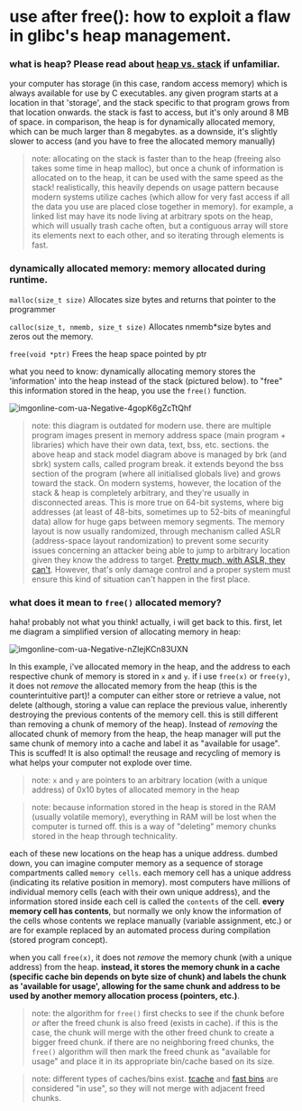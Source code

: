 # use after free(): how to exploit a flaw in glibc's heap management.

### what is heap? Please read about [heap vs. stack](https://www.geeksforgeeks.org/stack-vs-heap-memory-allocation/) if unfamiliar. 
your computer has storage (in this case, random access memory) which is always available for use by C executables. 
any given program starts at a location in that 'storage', and the stack specific to that program grows from that location onwards. 
the stack is fast to access, but it's only around 8 MB of space. in comparison, the heap is for dynamically allocated memory,
which can be much larger than 8 megabytes. as a downside, it's slightly slower to access (and you have to free the allocated memory manually)

> note: allocating on the stack is faster than to the heap (freeing also takes some time in heap malloc), but once a chunk of information is allocated on to the heap, it can be used with the same speed as the stack! realistically, this heavily depends on usage pattern because modern systems utilize caches (which allow for very fast access if all the data you use are placed close together in memory). for example, a linked list may have its node living at arbitrary spots on the heap, which will usually trash cache often, but a contiguous array will store its elements next to each other, and so iterating through elements is fast.


### dynamically allocated memory: memory allocated during runtime. 

`malloc(size_t size)` Allocates size bytes and returns that pointer to the programmer

`calloc(size_t, nmemb, size_t size)` Allocates nmemb*size bytes and zeros out the memory.

`free(void *ptr)` Frees the heap space pointed by ptr

what you need to know: dynamically allocating memory stores the 'information' into the heap instead of the stack (pictured below). to "free" this information stored in the heap, you use the `free()` function.

![imgonline-com-ua-Negative-4gopK6gZcTtQhf](https://user-images.githubusercontent.com/114739901/201462030-bd1b09a0-2615-4823-aeaf-5b010e4077ab.jpg)

> note: this diagram is outdated for modern use. there are multiple program images present in memory address space (main program + libraries) which have their own data, text, bss, etc. sections. the above heap and stack model diagram above is managed by brk (and sbrk) system calls, called program break. it extends beyond the bss section of the program (where all initialised globals live) and grows toward the stack. On modern systems, however, the location of the stack & heap is completely arbitrary, and they're usually in disconnected areas. This is more true on 64-bit systems, where big addresses  (at least of 48-bits, sometimes up to 52-bits of meaningful data) allow for huge gaps between memory segments. The memory layout is now usually randomized, through mechanism called ASLR (address-space layout randomization) to prevent some security issues concerning an attacker being able to jump to arbitrary location given they know the address to target. [Pretty much, with ASLR, they can't](https://securitylab.github.com/research/last-orders-at-the-house-of-force/). However, that's only damage control and a proper system must ensure this kind of situation can't happen in the first place.


### what does it mean to `free()` allocated memory?
haha! probably not what you think! actually, i will get back to this. first, let me diagram a simplified version of allocating memory in heap:

![imgonline-com-ua-Negative-nZlejKCn83UXN](https://user-images.githubusercontent.com/114739901/201462075-3fa59d9f-0164-440e-bd15-5cb12e2a6f49.jpg)

In this example, i've allocated memory in the heap, and the address to each respective chunk of memory is stored in `x` and `y`. if i use `free(x)` or `free(y)`, it does not _remove_ the allocated memory from the heap (this is the counterintuitive part)! a computer can either store or retrieve a value, not delete (although, storing a value can replace the previous value, inherently destroying the previous contents of the memory cell. this is still different than removing a chunk of memory of the heap). Instead of _removing_ the allocated chunk of memory from the heap, the heap manager will put the same chunk of memory into a cache and label it as "available for usage". This is scuffed! It is also optimal! the reusage and recycling of memory is what helps your computer not explode over time.

> note: `x` and `y` are pointers to an arbitrary location (with a unique address) of 0x10 bytes of allocated memory in the heap

> note: because information stored in the heap is stored in the RAM (usually volatile memory), everything in RAM will be lost when the computer is turned off. this is a way of "deleting" memory chunks stored in the heap through technicality. 

each of these new locations on the heap has a unique address. dumbed down, you can imagine computer memory as a sequence of storage compartments called `memory cells`. each memory cell has a unique address (indicating its relative position in memory). most computers have millions of individual memory cells (each with their own unique address), and the information stored inside each cell is called the `contents` of the cell. **every memory cell has contents**, but normally we only know the information of the cells whose contents we replace manually (variable assignment, etc.) or are for example replaced by an automated process during compilation (stored program concept). 

when you call `free(x)`, it does not _remove_ the memory chunk (with a unique address) from the heap. **instead, it stores the memory chunk in a cache (specific cache bin depends on byte size of chunk) and labels the chunk as 'available for usage', allowing for the same chunk and address to be used by another memory allocation process (pointers, etc.)**.

> note: the algorithm for `free()` first checks to see if the chunk before _or_ after the freed chunk is also freed (exists in cache). if this is the case, the chunk will merge with the other freed chunk to create a bigger freed chunk. if there are no neighboring freed chunks, the `free()` algorithm will then mark the freed chunk as "available for usage" and place it in its appropriate bin/cache based on its size.

> note: different types of caches/bins exist. [tcache](https://sourceware.org/glibc/wiki/MallocInternals#Thread_Local_Cache_.28tcache.29) and [fast bins](https://sourceware.org/glibc/wiki/MallocInternals#Arenas_and_Heaps) are considered "in use", so they will not merge with adjacent freed chunks. 


